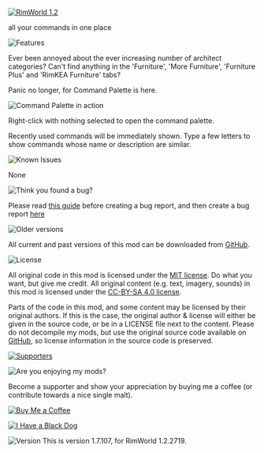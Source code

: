 [![RimWorld 1.2](https://img.shields.io/badge/RimWorld-1.2-brightgreen.svg)](http://rimworldgame.com/)

all your commands in one place


  
  
![Features](https://banners.karel-kroeze.nl/title/Features.png)

Ever been annoyed about the ever increasing number of architect categories? Can't find anything in the 'Furniture', 'More Furniture', 'Furniture Plus' and 'RimKEA Furniture' tabs?

Panic no longer, for Command Palette is here.

![Command Palette in action](https://i.imgur.com/NfyoajE.gif)

Right-click with nothing selected to open the command palette.

Recently used commands will be immediately shown. Type a few letters to show commands whose name or description are similar.


  
  
![Known Issues](https://banners.karel-kroeze.nl/title/Known%20Issues.png)

None



  
  
![Think you found a bug?](https://banners.karel-kroeze.nl/title/Think%20you%20found%20a%20bug%3F.png)

Please read [this guide](http://steamcommunity.com/sharedfiles/filedetails/?id=725234314) before creating a bug report,
and then create a bug report [here](https://github.com/fluffy-mods/CommandPalette/issues)


  
  
![Older versions](https://banners.karel-kroeze.nl/title/Older%20versions.png)

All current and past versions of this mod can be downloaded from [GitHub](https://github.com/fluffy-mods/CommandPalette/releases).


  
  
![License](https://banners.karel-kroeze.nl/title/License.png)

All original code in this mod is licensed under the [MIT license](https://opensource.org/licenses/MIT). Do what you want, but give me credit.
All original content (e.g. text, imagery, sounds) in this mod is licensed under the [CC-BY-SA 4.0 license](http://creativecommons.org/licenses/by-sa/4.0/).

Parts of the code in this mod, and some content may be licensed by their original authors. If this is the case, the original author & license will either be given in the source code, or be in a LICENSE file next to the content. Please do not decompile my mods, but use the original source code available on [GitHub](https://github.com/fluffy-mods/CommandPalette/), so license information in the source code is preserved.

[![Supporters](https://banners.karel-kroeze.nl/donations.png)](https://ko-fi.com/fluffymods)


  
  
![Are you enjoying my mods?](https://banners.karel-kroeze.nl/title/Are%20you%20enjoying%20my%20mods%3F.png)

Become a supporter and show your appreciation by buying me a coffee (or contribute towards a nice single malt).

[![Buy Me a Coffee](http://i.imgur.com/EjWiUwx.gif)](https://ko-fi.com/fluffymods)

[![I Have a Black Dog](https://i.ibb.co/ss59Rwy/New-Project-2.png)](https://www.youtube.com/watch?v=XiCrniLQGYc)



  
  
![Version](https://banners.karel-kroeze.nl/title/Version.png)
This is version 1.7.107, for RimWorld 1.2.2719.